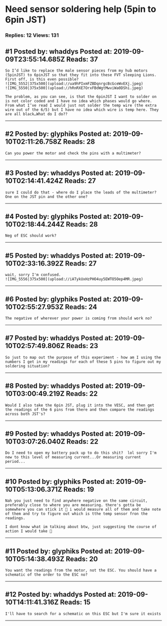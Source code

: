 # Need sensor soldering help (5pin to 6pin JST)

### Replies: 12 Views: 131

## \#1 Posted by: whaddys Posted at: 2019-09-09T23:55:14.685Z Reads: 37

```
So I’d like to replace the male sensor pieces from my hub motors (5pinJST) to 6pinJST so that they fit into these FVT sleeping Lions. First off, is this even possible?
![IMG_5552|375x500](upload://ua9hPIxmFZBDqnrgcBcGceWvEXj.jpeg) 
![IMG_5550|375x500](upload://hRnRXE7OrxFBdWgtMwviWa0DShi.jpeg) 

The problem, as you can see, is that the 6pinJST I want to solder on is not color coded and I have no idea which phases would go where. From what I’ve read I would just not solder the temp wire (the extra wire out of the 6/5) but I have no idea which wire is temp here. They are all black…What do I do??
```

---
## \#2 Posted by: glyphiks Posted at: 2019-09-10T02:11:26.758Z Reads: 28

```
Can you power the motor and check the pins with a multimeter?
```

---
## \#3 Posted by: whaddys Posted at: 2019-09-10T02:14:41.424Z Reads: 27

```
sure I could do that - where do I place the leads of the multimeter?  One on the JST pin and the other one?
```

---
## \#4 Posted by: glyphiks Posted at: 2019-09-10T02:18:44.244Z Reads: 28

```
Neg of ESC should work?
```

---
## \#5 Posted by: whaddys Posted at: 2019-09-10T02:33:16.392Z Reads: 27

```
wait, sorry I'm confused.  
![IMG_5556|375x500](upload://iATykUxHzPHO4uy5EWTO5Oep4MR.jpeg)
```

---
## \#6 Posted by: glyphiks Posted at: 2019-09-10T02:55:27.953Z Reads: 24

```
The negative of wherever your power is coming from should work no?
```

---
## \#7 Posted by: whaddys Posted at: 2019-09-10T02:57:49.806Z Reads: 23

```
So just to map out the purpose of this experiment - how am I using the numbers I get in my readings for each of these 5 pins to figure out my soldering situation?
```

---
## \#8 Posted by: whaddys Posted at: 2019-09-10T03:00:49.219Z Reads: 22

```
Would I also take the 6pin JST, plug it into the VESC, and then get the readings of the 6 pins from there and then compare the readings across both JST's?
```

---
## \#9 Posted by: whaddys Posted at: 2019-09-10T03:07:26.040Z Reads: 22

```
Do I need to open my battery pack up to do this shit?  lol sorry I'm new to this level of measuring current...Or measuring current period...
```

---
## \#10 Posted by: glyphiks Posted at: 2019-09-10T05:13:06.371Z Reads: 19

```
Nah you just need to find anywhere negative on the same circuit, preferably close to where you are measuring. there's gotta be somewhere you can stick it 🤣 i would measure all of them and take note of them and try to figure out which is tthe temp sensor fron the readings.

I dont know what im talking about btw, just suggesting the course of action I would take 😬
```

---
## \#11 Posted by: glyphiks Posted at: 2019-09-10T05:14:38.493Z Reads: 20

```
You want the readings from the motor, not the ESC. You should have a schematic of the order to the ESC no?
```

---
## \#12 Posted by: whaddys Posted at: 2019-09-10T14:11:41.316Z Reads: 15

```
I'll have to search for a schematic on this ESC but I'm sure it exists
```

---

